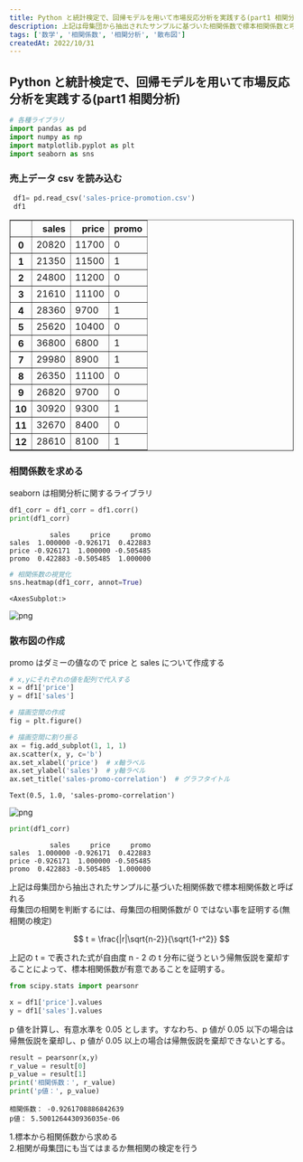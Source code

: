 ```yaml
---
title: Python と統計検定で、回帰モデルを用いて市場反応分析を実践する(part1 相関分析)
description: 上記は母集団から抽出されたサンプルに基づいた相関係数で標本相関係数と呼ばれる.母集団の相関を判断するには、母集団の相関係数が 0 ではない事を証明する(無相関の検定)
tags: ['数学', '相関係数', '相関分析', '散布図']
createdAt: 2022/10/31
---
```


## Python と統計検定で、回帰モデルを用いて市場反応分析を実践する(part1 相関分析)

```python
# 各種ライブラリ
import pandas as pd
import numpy as np
import matplotlib.pyplot as plt
import seaborn as sns
```

### 売上データ csv を読み込む

```python
 df1= pd.read_csv('sales-price-promotion.csv')
 df1
```

<div>
<style scoped>
    .dataframe tbody tr th:only-of-type {
        vertical-align: middle;
    }

    .dataframe tbody tr th {
        vertical-align: top;
    }

    .dataframe thead th {
        text-align: right;
    }

</style>
<table border="1" class="dataframe">
  <thead>
    <tr style="text-align: right;">
      <th></th>
      <th>sales</th>
      <th>price</th>
      <th>promo</th>
    </tr>
  </thead>
  <tbody>
    <tr>
      <th>0</th>
      <td>20820</td>
      <td>11700</td>
      <td>0</td>
    </tr>
    <tr>
      <th>1</th>
      <td>21350</td>
      <td>11500</td>
      <td>1</td>
    </tr>
    <tr>
      <th>2</th>
      <td>24800</td>
      <td>11200</td>
      <td>0</td>
    </tr>
    <tr>
      <th>3</th>
      <td>21610</td>
      <td>11100</td>
      <td>0</td>
    </tr>
    <tr>
      <th>4</th>
      <td>28360</td>
      <td>9700</td>
      <td>1</td>
    </tr>
    <tr>
      <th>5</th>
      <td>25620</td>
      <td>10400</td>
      <td>0</td>
    </tr>
    <tr>
      <th>6</th>
      <td>36800</td>
      <td>6800</td>
      <td>1</td>
    </tr>
    <tr>
      <th>7</th>
      <td>29980</td>
      <td>8900</td>
      <td>1</td>
    </tr>
    <tr>
      <th>8</th>
      <td>26350</td>
      <td>11100</td>
      <td>0</td>
    </tr>
    <tr>
      <th>9</th>
      <td>26820</td>
      <td>9700</td>
      <td>0</td>
    </tr>
    <tr>
      <th>10</th>
      <td>30920</td>
      <td>9300</td>
      <td>1</td>
    </tr>
    <tr>
      <th>11</th>
      <td>32670</td>
      <td>8400</td>
      <td>0</td>
    </tr>
    <tr>
      <th>12</th>
      <td>28610</td>
      <td>8100</td>
      <td>1</td>
    </tr>
  </tbody>
</table>
</div>

### 相関係数を求める

seaborn は相関分析に関するライブラリ

```python
df1_corr = df1_corr = df1.corr()
print(df1_corr)
```

              sales     price     promo
    sales  1.000000 -0.926171  0.422883
    price -0.926171  1.000000 -0.505485
    promo  0.422883 -0.505485  1.000000

```python
# 相関係数の視覚化
sns.heatmap(df1_corr, annot=True)
```

    <AxesSubplot:>

![png](img/md/sale_anlysis/output_6_1.png)

### 散布図の作成

promo はダミーの値なので price と sales について作成する

```python
# x,yにそれぞれの値を配列で代入する
x = df1['price']
y = df1['sales']
```

```python
# 描画空間の作成
fig = plt.figure()

# 描画空間に割り振る
ax = fig.add_subplot(1, 1, 1)
ax.scatter(x, y, c='b')
ax.set_xlabel('price')  # x軸ラベル
ax.set_ylabel('sales')  # y軸ラベル
ax.set_title('sales-promo-correlation')  # グラフタイトル
```

    Text(0.5, 1.0, 'sales-promo-correlation')

![png](img/md/sale_anlysis/output_9_1.png)

```python
print(df1_corr)
```

              sales     price     promo
    sales  1.000000 -0.926171  0.422883
    price -0.926171  1.000000 -0.505485
    promo  0.422883 -0.505485  1.000000

上記は母集団から抽出されたサンプルに基づいた相関係数で標本相関係数と呼ばれる  
母集団の相関を判断するには、母集団の相関係数が 0 ではない事を証明する(無相関の検定)

$$
t = \frac{|r|\sqrt{n-2}}{\sqrt{1-r^2}}
$$

上記の t = で表された式が自由度 n - 2 の t 分布に従うという帰無仮説を棄却することによって、標本相関係数が有意であることを証明する。

```python
from scipy.stats import pearsonr

x = df1['price'].values
y = df1['sales'].values
```

p 値を計算し、有意水準を 0.05 とします。すなわち、p 値が 0.05 以下の場合は帰無仮説を棄却し、p 値が 0.05 以上の場合は帰無仮説を棄却できないとする。

```python
result = pearsonr(x,y)
r_value = result[0]
p_value = result[1]
print('相関係数：', r_value)
print('p値：', p_value)
```

    相関係数： -0.9261708886842639
    p値： 5.5001264430936035e-06

1.標本から相関係数から求める  
2.相関が母集団にも当てはまるか無相関の検定を行う

```python

```
